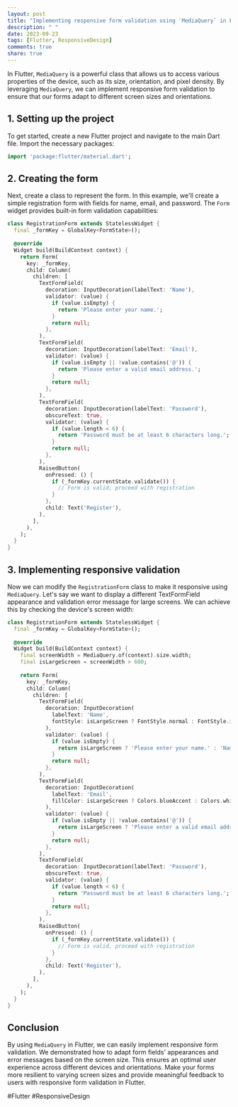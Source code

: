 ```yaml
---
layout: post
title: "Implementing responsive form validation using `MediaQuery` in Flutter"
description: " "
date: 2023-09-23
tags: [Flutter, ResponsiveDesign]
comments: true
share: true
---
```


In Flutter, `MediaQuery` is a powerful class that allows us to access various properties of the device, such as its size, orientation, and pixel density. By leveraging `MediaQuery`, we can implement responsive form validation to ensure that our forms adapt to different screen sizes and orientations.

## 1. Setting up the project

To get started, create a new Flutter project and navigate to the main Dart file. Import the necessary packages:

```dart
import 'package:flutter/material.dart';
```

## 2. Creating the form

Next, create a class to represent the form. In this example, we'll create a simple registration form with fields for name, email, and password. The `Form` widget provides built-in form validation capabilities:

```dart
class RegistrationForm extends StatelessWidget {
  final _formKey = GlobalKey<FormState>();
  
  @override
  Widget build(BuildContext context) {
    return Form(
      key: _formKey,
      child: Column(
        children: [
          TextFormField(
            decoration: InputDecoration(labelText: 'Name'),
            validator: (value) {
              if (value.isEmpty) {
                return 'Please enter your name.';
              }
              return null;
            },
          ),
          TextFormField(
            decoration: InputDecoration(labelText: 'Email'),
            validator: (value) {
              if (value.isEmpty || !value.contains('@')) {
                return 'Please enter a valid email address.';
              }
              return null;
            },
          ),
          TextFormField(
            decoration: InputDecoration(labelText: 'Password'),
            obscureText: true,
            validator: (value) {
              if (value.length < 6) {
                return 'Password must be at least 6 characters long.';
              }
              return null;
            },
          ),
          RaisedButton(
            onPressed: () {
              if (_formKey.currentState.validate()) {
                // Form is valid, proceed with registration
              }
            },
            child: Text('Register'),
          ),
        ],
      ),
    );
  }
}
```

## 3. Implementing responsive validation

Now we can modify the `RegistrationForm` class to make it responsive using `MediaQuery`. Let's say we want to display a different TextFormField appearance and validation error message for large screens. We can achieve this by checking the device's screen width:

```dart
class RegistrationForm extends StatelessWidget {
  final _formKey = GlobalKey<FormState>();
  
  @override
  Widget build(BuildContext context) {
    final screenWidth = MediaQuery.of(context).size.width;
    final isLargeScreen = screenWidth > 600;
    
    return Form(
      key: _formKey,
      child: Column(
        children: [
          TextFormField(
            decoration: InputDecoration(
              labelText: 'Name',
              fontStyle: isLargeScreen ? FontStyle.normal : FontStyle.italic,
            ),
            validator: (value) {
              if (value.isEmpty) {
                return isLargeScreen ? 'Please enter your name.' : 'Name is required.';
              }
              return null;
            },
          ),
          TextFormField(
            decoration: InputDecoration(
              labelText: 'Email',
              fillColor: isLargeScreen ? Colors.blueAccent : Colors.white,
            ),
            validator: (value) {
              if (value.isEmpty || !value.contains('@')) {
                return isLargeScreen ? 'Please enter a valid email address.' : 'Invalid email.';
              }
              return null;
            },
          ),
          TextFormField(
            decoration: InputDecoration(labelText: 'Password'),
            obscureText: true,
            validator: (value) {
              if (value.length < 6) {
                return 'Password must be at least 6 characters long.';
              }
              return null;
            },
          ),
          RaisedButton(
            onPressed: () {
              if (_formKey.currentState.validate()) {
                // Form is valid, proceed with registration
              }
            },
            child: Text('Register'),
          ),
        ],
      ),
    );
  }
}
```

## Conclusion

By using `MediaQuery` in Flutter, we can easily implement responsive form validation. We demonstrated how to adapt form fields' appearances and error messages based on the screen size. This ensures an optimal user experience across different devices and orientations. Make your forms more resilient to varying screen sizes and provide meaningful feedback to users with responsive form validation in Flutter.

#Flutter #ResponsiveDesign
